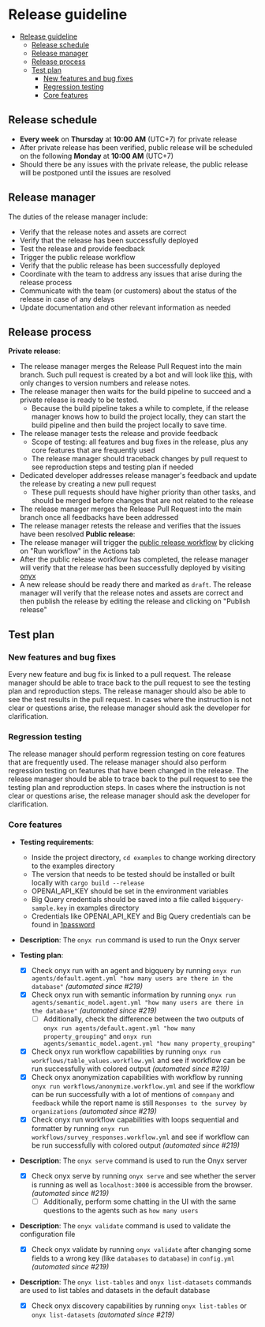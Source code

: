 # Release guideline

- [Release guideline](#release-guideline)
  - [Release schedule](#release-schedule)
  - [Release manager](#release-manager)
  - [Release process](#release-process)
  - [Test plan](#test-plan)
    - [New features and bug fixes](#new-features-and-bug-fixes)
    - [Regression testing](#regression-testing)
    - [Core features](#core-features)

## Release schedule

- **Every week** on **Thursday** at **10:00 AM** (UTC+7) for private release
- After private release has been verified, public release will be scheduled on the following **Monday** at **10:00 AM** (UTC+7)
- Should there be any issues with the private release, the public release will be postponed until the issues are resolved

## Release manager

The duties of the release manager include:

- Verify that the release notes and assets are correct
- Verify that the release has been successfully deployed
- Test the release and provide feedback
- Trigger the public release workflow
- Verify that the public release has been successfully deployed
- Coordinate with the team to address any issues that arise during the release process
- Communicate with the team (or customers) about the status of the release in case of any delays
- Update documentation and other relevant information as needed

## Release process

**Private release**:

- The release manager merges the Release Pull Request into the main branch. Such pull request is created by a bot and will look like [this](https://github.com/onyx-hq/onyx/pull/196), with only changes to version numbers and release notes.
- The release manager then waits for the build pipeline to succeed and a private release is ready to be tested.
  - Because the build pipeline takes a while to complete, if the release manager knows how to build the project locally, they can start the build pipeline and then build the project locally to save time.
- The release manager tests the release and provide feedback
  - Scope of testing: all features and bug fixes in the release, plus any core features that are frequently used
  - The release manager should traceback changes by pull request to see reproduction steps and testing plan if needed
- Dedicated developer addresses release manager's feedback and update the release by creating a new pull request
  - These pull requests should have higher priority than other tasks, and should be merged before changes that are not related to the release
- The release manager merges the Release Pull Request into the main branch once all feedbacks have been addressed
- The release manager retests the release and verifies that the issues have been resolved
  **Public release**:
- The release manager will trigger the [public release workflow](https://github.com/onyx-hq/onyx/actions/workflows/public-release.yaml) by clicking on "Run workflow" in the Actions tab
- After the public release workflow has completed, the release manager will verify that the release has been successfully deployed by visiting [onyx](https://github.com/onyx-hq/onyx/releases)
- A new release should be ready there and marked as `draft`. The release manager will verify that the release notes and assets are correct and then publish the release by editing the release and clicking on "Publish release"

## Test plan

### New features and bug fixes

Every new feature and bug fix is linked to a pull request. The release manager should be able to trace back to the pull request to see the testing plan and reproduction steps. The release manager should also be able to see the test results in the pull request. In cases where the instruction is not clear or questions arise, the release manager should ask the developer for clarification.

### Regression testing

The release manager should perform regression testing on core features that are frequently used. The release manager should also perform regression testing on features that have been changed in the release. The release manager should be able to trace back to the pull request to see the testing plan and reproduction steps. In cases where the instruction is not clear or questions arise, the release manager should ask the developer for clarification.

### Core features

- **Testing requirements**:

  - Inside the project directory, `cd examples` to change working directory to the examples directory
  - The version that needs to be tested should be installed or built locally with `cargo build --release`
  - OPENAI_API_KEY should be set in the environment variables
  - Big Query credentials should be saved into a file called `bigquery-sample.key` in examples directory
  - Credentials like OPENAI_API_KEY and Big Query credentials can be found in [1password](https://start.1password.com/open/i?a=IMJXCOHRCZESPKAZF4EKLLFKVM&v=7a3p4o4szzhubnctexpd4m32ja&i=uhdtkgd3vi7r3opizwuoujnuc4&h=onyxint.1password.com)

- **Description**: The `onyx run` command is used to run the Onyx server
- **Testing plan**:

  - [x] Check onyx run with an agent and bigquery by running `onyx run agents/default.agent.yml "how many users are there in the database"` _(automated since #219)_
  - [x] Check onyx run with semantic information by running `onyx run agents/semantic_model.agent.yml "how many users are there in the database"` _(automated since #219)_
    - [ ] Additionally, check the difference between the two outputs of `onyx run agents/default.agent.yml "how many property_grouping"` and `onyx run agents/semantic_model.agent.yml "how many property_grouping"`
  - [x] Check onyx run workflow capabilities by running `onyx run workflows/table_values.workflow.yml` and see if workflow can be run successfully with colored output _(automated since #219)_
  - [x] Check onyx anonymization capabilities with workflow by running `onyx run workflows/anonymize.workflow.yml` and see if the workflow can be run successfully with a lot of mentions of `comnpany` and `feedback` while the report name is still `Responses to the survey by organizations` _(automated since #219)_
  - [x] Check onyx run workflow capabilities with loops sequential and formatter by running `onyx run workflows/survey_responses.workflow.yml` and see if workflow can be run successfully with colored output _(automated since #219)_

- **Description**: The `onyx serve` command is used to run the Onyx server

  - [x] Check onyx serve by running `onyx serve` and see whether the server is running as well as `localhost:3000` is accessible from the browser. _(automated since #219)_
    - [ ] Additionally, perform some chatting in the UI with the same questions to the agents such as `how many users`

- **Description**: The `onyx validate` command is used to validate the configuration file

  - [x] Check onyx validate by running `onyx validate` after changing some fields to a wrong key (like `databases` to `database`) in `config.yml` _(automated since #219)_

- **Description**: The `onyx list-tables` and `onyx list-datasets` commands are used to list tables and datasets in the default database
  - [x] Check onyx discovery capabilities by running `onyx list-tables` or `onyx list-datasets` _(automated since #219)_
